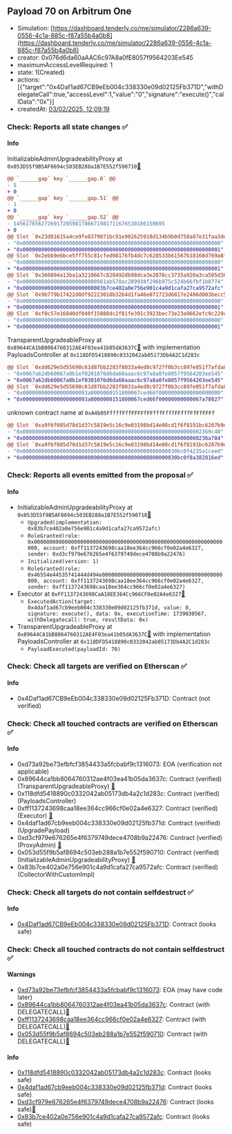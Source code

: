 ## Payload 70 on Arbitrum One

- Simulation: [https://dashboard.tenderly.co/me/simulator/2286a639-0556-4c1a-885c-f87a55b4a0b8](https://dashboard.tenderly.co/me/simulator/2286a639-0556-4c1a-885c-f87a55b4a0b8)
- creator: 0x076d6da60aAAC6c97A8a0fE8057f9564203Ee545
- maximumAccessLevelRequired: 1
- state: 1(Created)
- actions: [{"target":"0x4Daf1ad67CB9eEb004c338330e09d02125Fb371D","withDelegateCall":true,"accessLevel":1,"value":"0","signature":"execute()","callData":"0x"}]
- createdAt: [03/02/2025, 12:09:19](https://arbiscan.io/tx/0xcd584d0e323920dea56e2691b2a1527628e0201c94e1d9647c21ef4a8b75160e)

### Check: Reports all state changes :white_check_mark:

#### Info


InitializableAdminUpgradeabilityProxy at `0x053D55f9B5AF8694c503EB288a1B7E552f590710`[:ghost:](https://github.com/bgd-labs/aave-address-book "AaveV3Arbitrum.COLLECTOR")
```diff
@@ `______gap` key `______gap.0` @@
- 5
+ 0
@@ `______gap` key `______gap.51` @@
- 1
+ 0
@@ `______gap` key `______gap.52` @@
- 1456176562726917205981786671981711676530186150695
+ 0
@@ Slot `0x23d01615a4ce9fe8379071bc91e902625918d134b9b0d758a87e31faa3deedf9` @@
- "0x0000000000000000000000000000000000000000000000000000000000000000"
+ "0x0000000000000000000000000000000000000000000000000000000000000001"
@@ Slot `0x2ebb9e6bce5ff755c81cfed08176fb4dc7c628533b61567b18168d769a8f2a40` @@
- "0x0000000000000000000000000000000000000000000000000000000000000000"
+ "0x0000000000000000000000000000000000000000000000000000000000000001"
@@ Slot `0x360894a13ba1a3210667c828492db98dca3e2076cc3735a920a3ca505d382bbc` @@
- "0x000000000000000000000000981ab570ac289938f296b975c524b66fbf1b8774"
+ "0x00000000000000000000000083b7ce402a0e756e901c4a9d1cafa27ca9572afc"
@@ Slot `0x9b779b17422d0df92223018b32b4d1fa46e071723d6817e2486d003becc55f00` @@
- "0x0000000000000000000000000000000000000000000000000000000000000000"
+ "0x0000000000000000000000000000000000000000000000000000000000000001"
@@ Slot `0xf0c57e16840df040f15088dc2f81fe391c3923bec73e23a9662efc9c229c6a00` @@
- "0x0000000000000000000000000000000000000000000000000000000000000000"
+ "0x0000000000000000000000000000000000000000000000000000000000000001"
```

TransparentUpgradeableProxy at `0x89644CA1bB8064760312AE4F03ea41b05dA3637C`[:ghost:](https://github.com/bgd-labs/aave-address-book "GovernanceV3Arbitrum.PAYLOADS_CONTROLLER") with implementation PayloadsController at `0x118DFD5418890c0332042ab05173Db4A2C1d283c`
```diff
@@ Slot `0xdd629e5d55690c61d87bb2283f8033a4ed0c9727f0b3cc897e051f7afda800a5` @@
- "0x0067a62db60067a0b1ef0201076d6da60aaac6c97a8a0fe8057f9564203ee545"
+ "0x0067a62db60067a0b1ef0301076d6da60aaac6c97a8a0fe8057f9564203ee545"
@@ Slot `0xdd629e5d55690c61d87bb2283f8033a4ed0c9727f0b3cc897e051f7afda800a6` @@
- "0x000000000000000000093a8000000151800067ced66f00000000000000000000"
+ "0x000000000000000000093a8000000151800067ced66f00000000000067a78027"
```

unknown contract name at `0xA4b05FffffFffFFFFfFFfffFfffFFfffFfFfFFFf`
```diff
@@ Slot `0xa9f6f085d78d1d37c5819e5c16c9e03198bd14e08cd1f6f8191bc6207b9e9706` @@
- "0x0000000000000000000000000000000000000000000000000000000002369c48"
+ "0x000000000000000000000000000000000000000000000000000000000236a784"
@@ Slot `0xa9f6f085d78d1d37c5819e5c16c9e03198bd14e08cd1f6f8191bc6207b9e970b` @@
- "0x00000000000000000000000000000000000000000000000030bc0f4235a1ceed"
+ "0x00000000000000000000000000000000000000000000000030bc0f8a382816ed"
```


### Check: Reports all events emitted from the proposal :white_check_mark:

#### Info

- InitializableAdminUpgradeabilityProxy at `0x053D55f9B5AF8694c503EB288a1B7E552f590710`[:ghost:](https://github.com/bgd-labs/aave-address-book "AaveV3Arbitrum.COLLECTOR")
  - `Upgraded(implementation: 0x83b7ce402a0e756e901c4a9d1cafa27ca9572afc)`
  - `RoleGranted(role: 0x0000000000000000000000000000000000000000000000000000000000000000, account: 0xff1137243698caa18ee364cc966cf0e02a4e6327, sender: 0xd3cf979e676265e4f6379749dece4708b9a22476)`
  - `Initialized(version: 1)`
  - `RoleGranted(role: 0x46554e44535f41444d494e000000000000000000000000000000000000000000, account: 0xff1137243698caa18ee364cc966cf0e02a4e6327, sender: 0xff1137243698caa18ee364cc966cf0e02a4e6327)`
- Executor at `0xFF1137243698CaA18EE364Cc966CF0e02A4e6327`[:ghost:](https://github.com/bgd-labs/aave-address-book "AaveV3Arbitrum.ACL_ADMIN, GovernanceV3Arbitrum.EXECUTOR_LVL_1")
  - `ExecutedAction(target: 0x4daf1ad67cb9eeb004c338330e09d02125fb371d, value: 0, signature: execute(), data: 0x, executionTime: 1739030567, withDelegatecall: true, resultData: 0x)`
- TransparentUpgradeableProxy at `0x89644CA1bB8064760312AE4F03ea41b05dA3637C`[:ghost:](https://github.com/bgd-labs/aave-address-book "GovernanceV3Arbitrum.PAYLOADS_CONTROLLER") with implementation PayloadsController at `0x118DFD5418890c0332042ab05173Db4A2C1d283c`
  - `PayloadExecuted(payloadId: 70)`

### Check: Check all targets are verified on Etherscan :white_check_mark:

#### Info

- 0x4Daf1ad67CB9eEb004c338330e09d02125Fb371D: Contract (not verified) 

### Check: Check all touched contracts are verified on Etherscan :white_check_mark:

#### Info

- 0xd73a92be73efbfcf3854433a5fcbabf9c1316073: EOA (verification not applicable)
- 0x89644ca1bb8064760312ae4f03ea41b05da3637c: Contract (verified) (TransparentUpgradeableProxy) [:ghost:](https://github.com/bgd-labs/aave-address-book "GovernanceV3Arbitrum.PAYLOADS_CONTROLLER")
- 0x118dfd5418890c0332042ab05173db4a2c1d283c: Contract (verified) (PayloadsController) 
- 0xff1137243698caa18ee364cc966cf0e02a4e6327: Contract (verified) (Executor) [:ghost:](https://github.com/bgd-labs/aave-address-book "AaveV3Arbitrum.ACL_ADMIN, GovernanceV3Arbitrum.EXECUTOR_LVL_1")
- 0x4daf1ad67cb9eeb004c338330e09d02125fb371d: Contract (verified) (UpgradePayload) 
- 0xd3cf979e676265e4f6379749dece4708b9a22476: Contract (verified) (ProxyAdmin) [:ghost:](https://github.com/bgd-labs/aave-address-book "MiscArbitrum.PROXY_ADMIN")
- 0x053d55f9b5af8694c503eb288a1b7e552f590710: Contract (verified) (InitializableAdminUpgradeabilityProxy) [:ghost:](https://github.com/bgd-labs/aave-address-book "AaveV3Arbitrum.COLLECTOR")
- 0x83b7ce402a0e756e901c4a9d1cafa27ca9572afc: Contract (verified) (CollectorWithCustomImpl) 

### Check: Check all targets do not contain selfdestruct :white_check_mark:

#### Info

- [0x4Daf1ad67CB9eEb004c338330e09d02125Fb371D](https://arbiscan.io/address/0x4Daf1ad67CB9eEb004c338330e09d02125Fb371D): Contract (looks safe)

### Check: Check all touched contracts do not contain selfdestruct :white_check_mark:

#### Warnings

- [0xd73a92be73efbfcf3854433a5fcbabf9c1316073](https://arbiscan.io/address/0xd73a92be73efbfcf3854433a5fcbabf9c1316073): EOA (may have code later)
- [0x89644ca1bb8064760312ae4f03ea41b05da3637c](https://arbiscan.io/address/0x89644ca1bb8064760312ae4f03ea41b05da3637c): Contract (with DELEGATECALL)[:ghost:](https://github.com/bgd-labs/aave-address-book "GovernanceV3Arbitrum.PAYLOADS_CONTROLLER")
- [0xff1137243698caa18ee364cc966cf0e02a4e6327](https://arbiscan.io/address/0xff1137243698caa18ee364cc966cf0e02a4e6327): Contract (with DELEGATECALL)[:ghost:](https://github.com/bgd-labs/aave-address-book "AaveV3Arbitrum.ACL_ADMIN, GovernanceV3Arbitrum.EXECUTOR_LVL_1")
- [0x053d55f9b5af8694c503eb288a1b7e552f590710](https://arbiscan.io/address/0x053d55f9b5af8694c503eb288a1b7e552f590710): Contract (with DELEGATECALL)[:ghost:](https://github.com/bgd-labs/aave-address-book "AaveV3Arbitrum.COLLECTOR")

#### Info

- [0x118dfd5418890c0332042ab05173db4a2c1d283c](https://arbiscan.io/address/0x118dfd5418890c0332042ab05173db4a2c1d283c): Contract (looks safe)
- [0x4daf1ad67cb9eeb004c338330e09d02125fb371d](https://arbiscan.io/address/0x4daf1ad67cb9eeb004c338330e09d02125fb371d): Contract (looks safe)
- [0xd3cf979e676265e4f6379749dece4708b9a22476](https://arbiscan.io/address/0xd3cf979e676265e4f6379749dece4708b9a22476): Contract (looks safe)[:ghost:](https://github.com/bgd-labs/aave-address-book "MiscArbitrum.PROXY_ADMIN")
- [0x83b7ce402a0e756e901c4a9d1cafa27ca9572afc](https://arbiscan.io/address/0x83b7ce402a0e756e901c4a9d1cafa27ca9572afc): Contract (looks safe)


